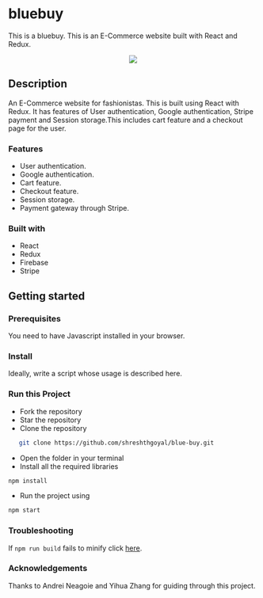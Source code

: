 # bluebuy

This is a bluebuy. This is an E-Commerce website built with React and Redux.

<div align="center">
  <kbd>
    <a href="https://bluebuy.herokuapp.com/"><img src="https://i.ibb.co/C8H8F1z/e.png" /></a>
  </kbd>
</div>

## Description

An E-Commerce website for fashionistas. This is built using React with Redux. It has features of User authentication, Google authentication, Stripe payment and Session storage.This includes cart feature and a checkout page for the user.

### Features

- User authentication.
- Google authentication.
- Cart feature.
- Checkout feature.
- Session storage.
- Payment gateway through Stripe.

### Built with

- React
- Redux
- Firebase
- Stripe

## Getting started

### Prerequisites

You need to have Javascript installed in your browser.

### Install

Ideally, write a script whose usage is described here.

### Run this Project

- Fork the repository
- Star the repository
- Clone the repository 
 ```sh
    git clone https://github.com/shreshthgoyal/blue-buy.git
```
- Open the folder in your terminal
- Install all the required libraries
```sh
npm install
```
- Run the project using
```sh 
npm start
```

### Troubleshooting

If `npm run build` fails to minify click [here](https://facebook.github.io/create-react-app/docs/troubleshooting#npm-run-build-fails-to-minify).

### Acknowledgements

Thanks to Andrei Neagoie and Yihua Zhang for guiding through this project.




